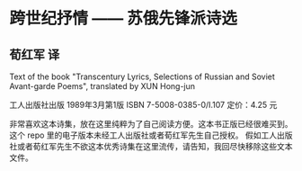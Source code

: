 # 跨世纪抒情 —— 苏俄先锋派诗选
## 荀红军 译
Text of the book "Transcentury Lyrics, Selections of Russian and Soviet Avant-garde Poems", translated by XUN Hong-jun


工人出版社出版
1989年3月第1版
ISBN 7-5008-0385-0/I.107
定价：4.25 元


非常喜欢这本诗集，放在这里纯粹为了自己阅读方便。这本书正版已经很难买到。
这个 repo 里的电子版本未经工人出版社或者荀红军先生自己授权。
假如工人出版社或者荀红军先生不欲这本优秀诗集在这里流传，请告知，我回尽快移除这些文本文件。
